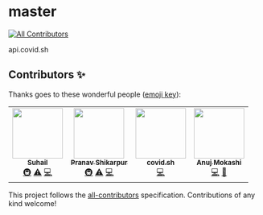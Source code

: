 # master
<!-- ALL-CONTRIBUTORS-BADGE:START - Do not remove or modify this section -->
[![All Contributors](https://img.shields.io/badge/all_contributors-4-orange.svg?style=flat-square)](#contributors-)
<!-- ALL-CONTRIBUTORS-BADGE:END -->
api.covid.sh 

## Contributors ✨

Thanks goes to these wonderful people ([emoji key](https://allcontributors.org/docs/en/emoji-key)):

<!-- ALL-CONTRIBUTORS-LIST:START - Do not remove or modify this section -->
<!-- prettier-ignore-start -->
<!-- markdownlint-disable -->
<table>
  <tr>
    <td align="center"><a href="https://en.wikipedia.org/wiki/Mohammed_Suhail_Chinya_Salimpasha"><img src="https://avatars2.githubusercontent.com/u/42859854?v=4" width="100px;" alt=""/><br /><sub><b>Suhail</b></sub></a><br /><a href="#infra-chinyasuhail" title="Infrastructure (Hosting, Build-Tools, etc)">🚇</a> <a href="https://github.com/covid-sh/master/commits?author=chinyasuhail" title="Tests">⚠️</a> <a href="https://github.com/covid-sh/master/commits?author=chinyasuhail" title="Code">💻</a></td>
    <td align="center"><a href="https://snpranav.com/"><img src="https://avatars1.githubusercontent.com/u/35801625?v=4" width="100px;" alt=""/><br /><sub><b>Pranav Shikarpur</b></sub></a><br /><a href="#infra-snpranav" title="Infrastructure (Hosting, Build-Tools, etc)">🚇</a> <a href="https://github.com/covid-sh/master/commits?author=snpranav" title="Tests">⚠️</a> <a href="https://github.com/covid-sh/master/commits?author=snpranav" title="Code">💻</a></td>
    <td align="center"><a href="http://docs.covid.sh"><img src="https://avatars0.githubusercontent.com/u/63833051?v=4" width="100px;" alt=""/><br /><sub><b>covid.sh</b></sub></a><br /><a href="https://github.com/covid-sh/master/commits?author=covid-sh" title="Code">💻</a></td>
    <td align="center"><a href="https://github.com/anuj2511"><img src="https://avatars2.githubusercontent.com/u/44696853?v=4" width="100px;" alt=""/><br /><sub><b>Anuj Mokashi</b></sub></a><br /><a href="https://github.com/covid-sh/master/commits?author=anuj2511" title="Code">💻</a> <a href="https://github.com/covid-sh/master/issues?q=author%3Aanuj2511" title="Bug reports">🐛</a></td>
  </tr>
</table>

<!-- markdownlint-enable -->
<!-- prettier-ignore-end -->
<!-- ALL-CONTRIBUTORS-LIST:END -->

This project follows the [all-contributors](https://github.com/all-contributors/all-contributors) specification. Contributions of any kind welcome!